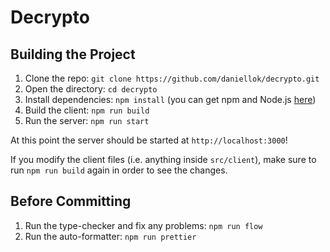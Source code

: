 # Decrypto

## Building the Project

1. Clone the repo: `git clone https://github.com/daniellok/decrypto.git`
2. Open the directory: `cd decrypto`
3. Install dependencies: `npm install` (you can get npm and Node.js [here](https://nodejs.org/en/))
4. Build the client: `npm run build`
5. Run the server: `npm run start`

At this point the server should be started at `http://localhost:3000`!

If you modify the client files (i.e. anything inside `src/client`), make sure to run `npm run build` again in order to see the changes.

## Before Committing

1. Run the type-checker and fix any problems: `npm run flow`
2. Run the auto-formatter: `npm run prettier`
